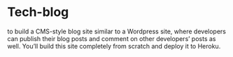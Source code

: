 # Tech-blog
to build a CMS-style blog site similar to a Wordpress site, where developers can publish their blog posts and comment on other developers’ posts as well. You’ll build this site completely from scratch and deploy it to Heroku.

